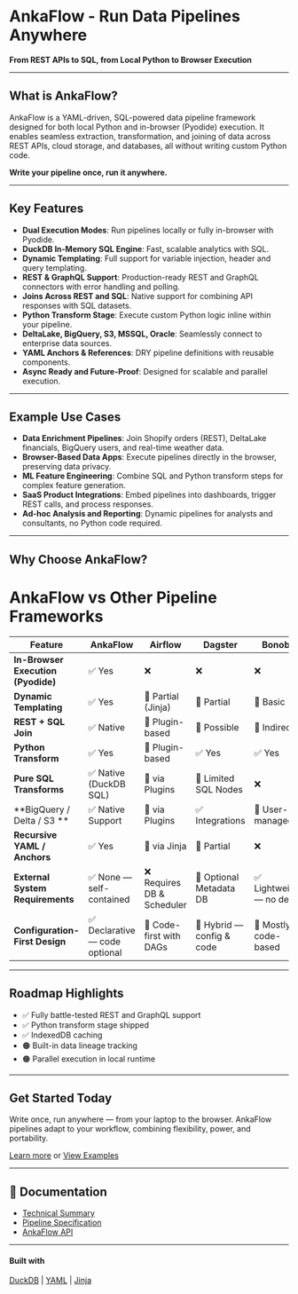 
# AnkaFlow - Run Data Pipelines Anywhere

**From REST APIs to SQL, from Local Python to Browser Execution**

---

## What is AnkaFlow?

AnkaFlow is a YAML-driven, SQL-powered data pipeline framework designed for both local Python and in-browser (Pyodide) execution. It enables seamless extraction, transformation, and joining of data across REST APIs, cloud storage, and databases, all without writing custom Python code.

**Write your pipeline once, run it anywhere.**

---

## Key Features

- **Dual Execution Modes**: Run pipelines locally or fully in-browser with Pyodide.
- **DuckDB In-Memory SQL Engine**: Fast, scalable analytics with SQL.
- **Dynamic Templating**: Full support for variable injection, header and query templating.
- **REST & GraphQL Support**: Production-ready REST and GraphQL connectors with error handling and polling.
- **Joins Across REST and SQL**: Native support for combining API responses with SQL datasets.
- **Python Transform Stage**: Execute custom Python logic inline within your pipeline.
- **DeltaLake, BigQuery, S3, MSSQL, Oracle**: Seamlessly connect to enterprise data sources.
- **YAML Anchors & References**: DRY pipeline definitions with reusable components.
- **Async Ready and Future-Proof**: Designed for scalable and parallel execution.

---

## Example Use Cases

- **Data Enrichment Pipelines**: Join Shopify orders (REST), DeltaLake financials, BigQuery users, and real-time weather data.
- **Browser-Based Data Apps**: Execute pipelines directly in the browser, preserving data privacy.
- **ML Feature Engineering**: Combine SQL and Python transform steps for complex feature generation.
- **SaaS Product Integrations**: Embed pipelines into dashboards, trigger REST calls, and process responses.
- **Ad-hoc Analysis and Reporting**: Dynamic pipelines for analysts and consultants, no Python code required.

---

## Why Choose AnkaFlow?

# AnkaFlow vs Other Pipeline Frameworks

| **Feature**                        | **AnkaFlow**              | **Airflow**              | **Dagster**              | **Bonobo**               | **Luigi**                | **DLT**                    |
|------------------------------------|----------------------------|---------------------------|---------------------------|---------------------------|---------------------------|-----------------------------|
| **In-Browser Execution (Pyodide)** | ✅ Yes                    | ❌                        | ❌                        | ❌                        | ❌                        | ❌                          |
| **Dynamic Templating**             | ✅ Yes                    | 🔶 Partial (Jinja)        | 🔶 Partial                | 🔶 Basic                  | 🔶 Basic                  | 🔶 via Python               |
| **REST + SQL Join**                | ✅ Native                 | 🔶 Plugin-based           | 🔶 Possible               | 🔶 Indirect               | 🔶 Indirect               | 🔶 via SQLMesh              |
| **Python Transform**               | ✅ Yes                    | 🔶 Plugin-based           | ✅ Yes                    | ✅ Yes                    | ✅ Yes                    | ✅ Yes                      |
| **Pure SQL Transforms**            | ✅ Native (DuckDB SQL)    | 🔶 via Plugins            | 🔶 Limited SQL Nodes      | ❌                        | ❌                        | ✅ via Destinations         |
| **BigQuery / Delta / S3 **  | ✅ Native Support         | 🔶 via Plugins            | ✅ Integrations           | 🔶 User-managed           | 🔶 User-managed           | ✅ Native                   |
| **Recursive YAML / Anchors**       | ✅ Yes                    | 🔶 via Jinja              | 🔶 Partial                | ❌                        | ❌                        | ❌                          |
| **External System Requirements**   | ✅ None — self-contained  | ❌ Requires DB & Scheduler | 🔶 Optional Metadata DB   | ✅ Lightweight — no deps  | ❌ Requires Scheduler     | ✅ No built-in orchestration |
| **Configuration-First Design**     | ✅ Declarative — code optional | 🔶 Code-first with DAGs    | 🔶 Hybrid — config & code | 🔶 Mostly code-based      | 🔶 Code-centric           | ❌ Code is required (Python) |

---

## Roadmap Highlights

- ✅ Fully battle-tested REST and GraphQL support
- ✅ Python transform stage shipped
- ✅ IndexedDB caching
- 🟠 Built-in data lineage tracking
- 🟠 Parallel execution in local runtime

---

## Get Started Today

Write once, run anywhere — from your laptop to the browser. AnkaFlow pipelines adapt to your workflow, combining flexibility, power, and portability.

[Learn more](#) or [View Examples](#)


---

## 📖 Documentation

- [Technical Summary](overview/)
- [Pipeline Specification](api/ankaflow.models/)
- [AnkaFlow API](api/ankaflow/)

---

#### Built with

[DuckDB](https://duckdb.org) | [YAML](https://yaml.org/) | [Jinja](https://jinja.palletsprojects.com/en/stable/)
